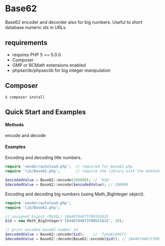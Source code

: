 # Base62


Base62 encoder and decorder also for big numbers. Useful to short database numeric ids in URLs.

## requirements

* requires PHP 5 >= 5.0.0
* Composer
* GMP or BCMath extensions enabled
* phpseclib/phpseclib for big integer manipulation

## Composer

	$ composer install

## Quick Start and Examples

#### Methods

encode and decode

#### Examples

Encoding and decoding litle numbers.

```php
require 'vendor/autoload.php';	// required for Base62.php
require 'lib/Base62.php';		// require the library with the methods

$encodedValue = Base62::encode(200000);	// 'O1Q'
$decodedValue = Base62::encode($encodedValue); // 200000
```

Encoding and decoding big numbers (using Math_BigInteger object).

```php
require 'vendor/autoload.php';
require 'lib/Base62.php';

// unsigned bigint (MySQL) 18446744073709551615
$id = new Math_BigInteger('18446744073709551615', 10);

// print encoded base62 number id
$encodedValue = Base62::encode($id);	// 'fyha61AhGY1'
$decodedValue = Base62::decode(Base62::encode($id)); // 18446744073709551615
```
